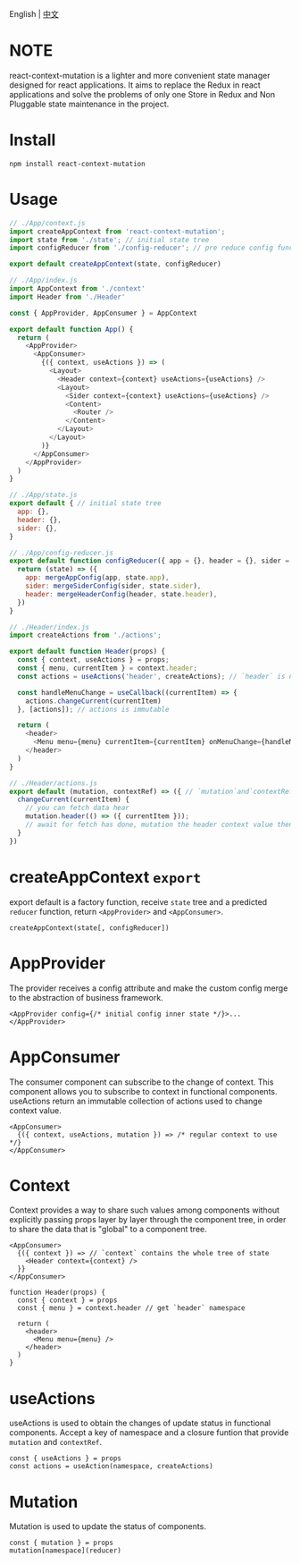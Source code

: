 English | [中文](README_zh.md) 




# NOTE
react-context-mutation is a lighter and more convenient state manager designed for react applications. It aims to replace the Redux in react applications and solve the problems of only one Store in Redux and Non Pluggable state maintenance in the project.




# Install
```
npm install react-context-mutation
```




# Usage
```js
// ./App/context.js
import createAppContext from 'react-context-mutation';
import state from './state'; // initial state tree
import configReducer from './config-reducer'; // pre reduce config function

export default createAppContext(state, configReducer)
```
```js
// ./App/index.js
import AppContext from './context'
import Header from './Header'

const { AppProvider, AppConsumer } = AppContext

export default function App() {
  return (
    <AppProvider>
      <AppConsumer>
        {({ context, useActions }) => (
          <Layout>
            <Header context={context} useActions={useActions} />
            <Layout>
              <Sider context={context} useActions={useActions} />
              <Content>
                <Router />
              </Content>
            </Layout>
          </Layout>
        )}
      </AppConsumer>
    </AppProvider>
  )
}
```
```js
// ./App/state.js
export default { // initial state tree
  app: {},
  header: {},
  sider: {},
}
```
```js
// ./App/config-reducer.js
export default function configReducer({ app = {}, header = {}, sider = {} }) { // pre reduce config function
  return (state) => ({
    app: mergeAppConfig(app, state.app),
    sider: mergeSiderConfig(sider, state.sider),
    header: mergeHeaderConfig(header, state.header),
  })
}
```
```js
// ./Header/index.js
import createActions from './actions';

export default function Header(props) {
  const { context, useActions } = props;
  const { menu, currentItem } = context.header;
  const actions = useActions('header', createActions); // `header` is namespace, actions is immutable

  const handleMenuChange = useCallback((currentItem) => {
    actions.changeCurrent(currentItem)
  }, [actions]); // actions is immutable

  return (
    <header>
      <Menu menu={menu} currentItem={currentItem} onMenuChange={handleMenuChange} />
    </header>
  )
}
```
```js
// ./Header/actions.js
export default (mutation, contextRef) => ({ // `mutation`and`contextRef` from closure
  changeCurrent(currentItem) {
    // you can fetch data hear
    mutation.header(() => ({ currentItem }));
    // await for fetch has done, mutation the header context value then
  }
})
```



# createAppContext `export`

export default is a factory function, receive `state` tree and a predicted `reducer` function, return `<AppProvider>` and `<AppConsumer>`.

```
createAppContext(state[, configReducer])
```


# AppProvider
The provider receives a config attribute and make the custom config merge to the abstraction of business framework.

```
<AppProvider config={/* initial config inner state */}>...</AppProvider>
```


# AppConsumer
The consumer component can subscribe to the change of context. This component allows you to subscribe to context in functional components. useActions return an immutable collection of actions used to change context value.
```
<AppConsumer>
  {({ context, useActions, mutation }) => /* regular context to use */}
</AppConsumer>
```


# Context
Context provides a way to share such values among components without explicitly passing props layer by layer through the component tree, in order to share the data that is "global" to a component tree.
```
<AppConsumer>
  {({ context }) => // `context` contains the whole tree of state
    <Header context={context} />
  }}
</AppConsumer>

function Header(props) {
  const { context } = props
  const { menu } = context.header // get `header` namespace

  return (
    <header>
      <Menu menu={menu} />
    </header>
  )
}
```

# useActions
useActions is used to obtain the changes of update status in functional components. Accept a key of namespace and a closure funtion that provide `mutation` and `contextRef`.
```
const { useActions } = props
const actions = useAction(namespace, createActions)
```

# Mutation
Mutation is used to update the status of components.
```
const { mutation } = props
mutation[namespace](reducer)
```
